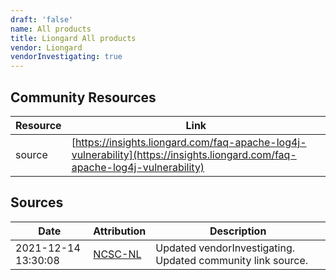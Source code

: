 ```yaml
---
draft: 'false'
name: All products
title: Liongard All products
vendor: Liongard
vendorInvestigating: true
---
```



## Community Resources
| Resource | Link |
| --- | --- |
| source | [https://insights.liongard.com/faq-apache-log4j-vulnerability](https://insights.liongard.com/faq-apache-log4j-vulnerability) |


## Sources
| Date | Attribution | Description |
| --- | --- | --- |
| 2021-12-14 13:30:08 | [NCSC-NL](https://github.com/NCSC-NL/log4shell/blob/main/software/README.md) | Updated vendorInvestigating. Updated community link source.  |
